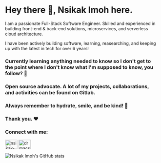 <h1 align="left">Hey there 👋, Nsikak Imoh here.</h1>
<p align="left">I am a passionate Full-Stack Software Engineer. Skilled and experienced in building front-end & back-end solutions, microservices, and serverless cloud architecture.</p>
<p align="left">I have been actively building software, learning, reasearching, and keeping up with the latest in tech for over 6 years! </p>

<h3 align="left">Currently learning anything needed to know so I don't get to the point where I don't know what I'm supposed to know, you follow? 🤔</h3>
<h3 align="left">Open source advocate. A lot of my projects, collaborations, and activities can be found on Gitlab.</h3>
<h3 align="left">Always remember to hydrate, smile, and be kind! 🥺</h3>
<h3 align="left">Thank you. ❤️</h3>

<h3 align="left">Connect with me:</h3>
<p align="left">
<a href="https://linkedin.com/in/nsikak-imoh" target="blank"><img align="center" src="https://raw.githubusercontent.com/rahuldkjain/github-profile-readme-generator/master/src/images/icons/Social/linked-in-alt.svg" alt="nsikak-imoh" height="30" width="40" /></a>
<a href="https://instagram.com/drmacsika" target="blank"><img align="center" src="https://raw.githubusercontent.com/rahuldkjain/github-profile-readme-generator/master/src/images/icons/Social/instagram.svg" alt="drmacsika" height="30" width="40" /></a>
</p>

![Nsikak Imoh's GitHub stats](https://github-readme-stats.vercel.app/api?username=drmacsika&count_private=true&show_icons=true)


